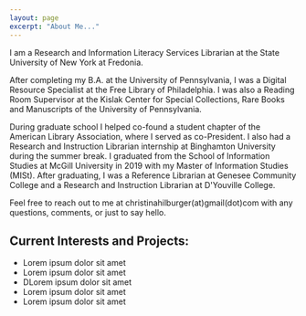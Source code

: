 ```yaml
---
layout: page
excerpt: "About Me..."
---
```


I am a Research and Information Literacy Services Librarian at the State University of New York at Fredonia. 

After completing my B.A. at the University of Pennsylvania, I was a Digital Resource Specialist at the Free Library of Philadelphia. I was also a Reading Room Supervisor at the Kislak Center for Special Collections, Rare Books and Manuscripts of the University of Pennsylvania.

During graduate school I helped co-found a student chapter of the American Library Association, where I served as co-President. I also had a Research and Instruction Librarian internship at Binghamton University during the summer break. I graduated from the School of Information Studies at McGill University in 2019 with my Master of Information Studies (MISt). After graduating, I was a Reference Librarian at Genesee Community College and a Research and Instruction Librarian at D'Youville College.

Feel free to reach out to me at christinahilburger(at)gmail(dot)com with any questions, comments, or just to say hello.


## Current Interests and Projects:

- Lorem ipsum dolor sit amet
- Lorem ipsum dolor sit amet
- DLorem ipsum dolor sit amet
- Lorem ipsum dolor sit amet
- Lorem ipsum dolor sit amet
